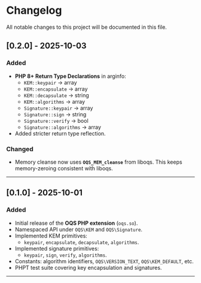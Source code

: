 # Changelog

All notable changes to this project will be documented in this file.


## [0.2.0] - 2025-10-03

### Added
- **PHP 8+ Return Type Declarations** in arginfo:
    - `KEM::keypair` → array
    - `KEM::encapsulate` → array
    - `KEM::decapsulate` → string
    - `KEM::algorithms` → array
    - `Signature::keypair` → array
    - `Signature::sign` → string
    - `Signature::verify` → bool
    - `Signature::algorithms` → array
- Added stricter return type reflection.

### Changed
- Memory cleanse now uses **`OQS_MEM_cleanse`** from liboqs. This keeps memory-zeroing consistent with liboqs.

---

## [0.1.0] - 2025-10-01

### Added
- Initial release of the **OQS PHP extension** (`oqs.so`).
- Namespaced API under `OQS\KEM` and `OQS\Signature`.
- Implemented KEM primitives:
    - `keypair`, `encapsulate`, `decapsulate`, `algorithms`.
- Implemented signature primitives:
    - `keypair`, `sign`, `verify`, `algorithms`.
- Constants: algorithm identifiers, `OQS\VERSION_TEXT`, `OQS\KEM_DEFAULT`, etc.
- PHPT test suite covering key encapsulation and signatures.

---

